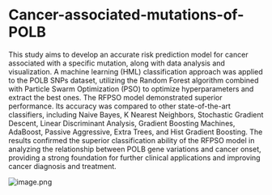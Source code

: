 # Cancer-associated-mutations-of-POLB
This study aims to develop an accurate risk prediction model for cancer associated with a specific mutation, along with data analysis and visualization. A machine learning (HML) classification approach was applied to the POLB SNPs dataset, utilizing the Random Forest algorithm combined with Particle Swarm Optimization (PSO) to optimize hyperparameters and extract the best ones. The RFPSO model demonstrated superior performance. Its accuracy was compared to other state-of-the-art classifiers, including Naive Bayes, K Nearest Neighbors, Stochastic Gradient Descent, Linear Discriminant Analysis, Gradient Boosting Machines, AdaBoost, Passive Aggressive, Extra Trees, and Hist Gradient Boosting. The results confirmed the superior classification ability of the RFPSO model in analyzing the relationship between POLB gene variations and cancer onset, providing a strong foundation for further clinical applications and improving cancer diagnosis and treatment.



![image.png](attachment:663a2832-0fb5-4d35-b5b6-6c0193bc0702.png)
